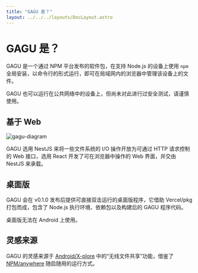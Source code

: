 ```yaml
---
title: "GAGU 是？"
layout: ../../../layouts/DocLayout.astro
---
```


# GAGU 是？

GAGU 是一个通过 NPM 平台发布的软件包，在支持 Node.js 的设备上使用 `npm` 全局安装，以命令行的形式运行，即可在局域网内的浏览器中管理该设备上的文件。

GAGU 也可以运行在公共网络中的设备上，但尚未对此进行过安全测试，请谨慎使用。

## 基于 Web

![gagu-diagram](/assets/diagram.svg)

GAGU 选用 NestJS 来将一些文件系统的 I/O 操作开放为可通过 HTTP 请求控制的 Web 接口，选用 React 开发了可在浏览器中操作的 Web 界面，并交由 NestJS 来承载。

## 桌面版

GAGU 会在 v0.1.0 发布后提供可直接双击运行的桌面版程序，它借助 Vercel/pkg 打包而成，包含了 Node.js 执行环境、依赖包以及构建后的 GAGU 程序代码。

<div class="apply-tip">
桌面版无法在 Android 上使用。
</div>

## 灵感来源

GAGU 的灵感来源于 [Android/X-plore](https://play.google.com/store/apps/details?id=com.lonelycatgames.Xplore) 中的“无线文件共享”功能，借鉴了 [NPM/anywhere](https://www.npmjs.com/package/anywhere) 随启随用的运行方式。
